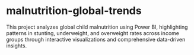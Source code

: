 # malnutrition-global-trends
This project analyzes global child malnutrition using Power BI, highlighting patterns in stunting, underweight, and overweight rates across income groups through interactive visualizations and comprehensive data-driven insights.
